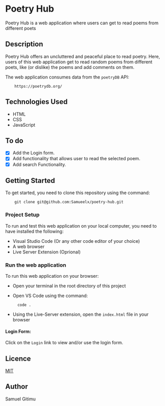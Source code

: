 # Poetry Hub
Poetry Hub is a web application where users can get to read poems from different poets

## Description
Poetry Hub offers an uncluttered and peaceful place to read poetry. Here, users of this web application get to read random poems from different poets, like (or dislike) the poems and add comments on them.

The web application consumes data from the `poetryDB` API: 

        https://poetrydb.org/

## Technologies Used
- HTML
- CSS
- JavaScript

## To do
- [x] Add the Login form.  
- [x] Add functionality that allows user to read the selected poem.  
- [x] Add search Functionality.  

## Getting Started
To get started, you need to clone this repository using the command: 

        git clone git@github.com:Samueelx/poetry-hub.git

### Project Setup
To run and test this web application on your local computer, you need to have installed the following:
- Visual Studio Code (Or any other code editor of your choice)
- A web browser
- Live Server Extension (Oprional)

### Run the web application
To run this web application on your browser: 
- Open your terminal in the root directory of this project
- Open VS Code using the command:

        code .

- Using the Live-Server extension, open the `index.html` file in your browser

#### Login Form:
Click on the `Login` link to view and/or use the login form. 

## Licence
 [MIT](https://github.com/Samueelx/poetry-hub/blob/master/LICENCE)

 ## Author
 Samuel Gitimu